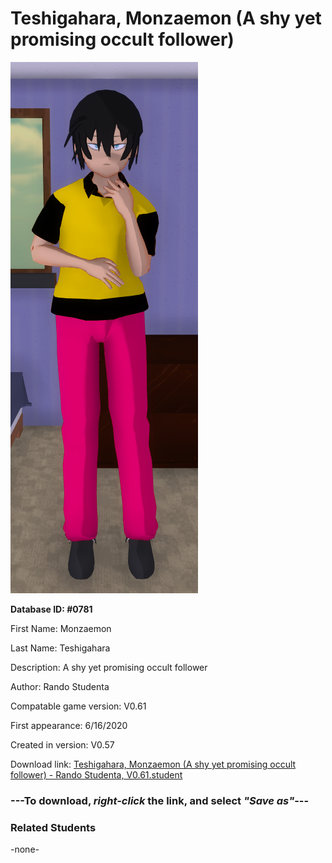 # Teshigahara, Monzaemon (A shy yet promising occult follower)

<img src="../../Files/Images/Teshigahara, Monzaemon (A shy yet promising occult follower).png" title="Teshigahara, Monzaemon (A shy yet promising occult follower) - Rando Studenta, V0.61">

**Database ID: #0781**

First Name: Monzaemon

Last Name: Teshigahara

Description: A shy yet promising occult follower

Author: Rando Studenta

Compatable game version: V0.61

First appearance: 6/16/2020

Created in version: V0.57

Download link: <a href="https://raw.githubusercontent.com/Arbiter1223/Daigaku-Gurashi-Custom-Students/master/Files/Student%20Files/Teshigahara%2C%20Monzaemon%20(A%20shy%20yet%20promising%20occult%20follower)%20-%20Rando%20Studenta%2C%20V0.61.student">Teshigahara, Monzaemon (A shy yet promising occult follower) - Rando Studenta, V0.61.student</a>

### ---**To download, _right-click_ the link, and select _"Save as"_**---

### Related Students

-none-
